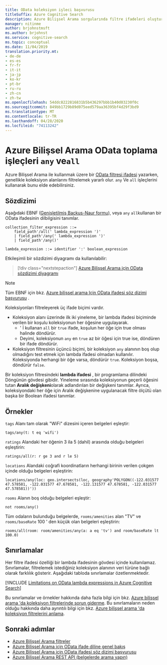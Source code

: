 ```yaml
---
title: OData koleksiyon işleci başvurusu
titleSuffix: Azure Cognitive Search
description: Azure Bilişsel Arama sorgularında filtre ifadeleri oluştururken, filtre bir koleksiyon veya karmaşık koleksiyon alanı üzerinde olduğunda Lambda ifadelerinde "Any" ve "All" işleçlerini kullanın.
manager: nitinme
author: brjohnstmsft
ms.author: brjohnst
ms.service: cognitive-search
ms.topic: conceptual
ms.date: 11/04/2019
translation.priority.mt:
- de-de
- es-es
- fr-fr
- it-it
- ja-jp
- ko-kr
- pt-br
- ru-ru
- zh-cn
- zh-tw
ms.openlocfilehash: 54ddc8222816831b5b436297bbb1b40d03230f0c
ms.sourcegitcommit: 849bb1729b89d075eed579aa36395bf4d29f3bd9
ms.translationtype: MT
ms.contentlocale: tr-TR
ms.lasthandoff: 04/28/2020
ms.locfileid: "74113242"
---
```

# <a name="odata-collection-operators-in-azure-cognitive-search---any-and-all"></a>Azure Bilişsel Arama OData toplama işleçleri `any` ve`all`

Azure Bilişsel Arama ile kullanmak üzere bir [OData filtresi ifadesi](query-odata-filter-orderby-syntax.md) yazarken, genellikle koleksiyon alanlarını filtrelemek yararlı olur. `any` Ve `all` işleçlerini kullanarak bunu elde edebilirsiniz.

## <a name="syntax"></a>Sözdizimi

Aşağıdaki EBNF ([Genişletilmiş Backus-Naur formu](https://en.wikipedia.org/wiki/Extended_Backus–Naur_form)), veya `any` `all`kullanan bir OData ifadesinin dilbilgisini tanımlar.

<!-- Upload this EBNF using https://bottlecaps.de/rr/ui to create a downloadable railroad diagram. -->

```
collection_filter_expression ::=
    field_path'/all(' lambda_expression ')'
    | field_path'/any(' lambda_expression ')'
    | field_path'/any()'

lambda_expression ::= identifier ':' boolean_expression
```

Etkileşimli bir sözdizimi diyagramı da kullanılabilir:

> [!div class="nextstepaction"]
> [Azure Bilişsel Arama için OData sözdizimi diyagramı](https://azuresearch.github.io/odata-syntax-diagram/#collection_filter_expression)

> [!NOTE]
> Tüm EBNF için bkz. [Azure bilişsel arama Için OData ifadesi söz dizimi başvurusu](search-query-odata-syntax-reference.md) .

Koleksiyonları filtreleyerek üç ifade biçimi vardır.

- Koleksiyon alanı üzerinde ilk iki yineleme, bir lambda ifadesi biçiminde verilen bir koşulu koleksiyonun her öğesine uygulayarak.
  - ' İ kullanan `all` bir `true` ifade, koşulun her öğe için true olması halinde döndürür.
  - Deyimi, koleksiyonun `any` en `true` az bir öğesi için true ise, döndüren bir ifade döndürür.
- Koleksiyon filtresinin üçüncü biçimi, bir koleksiyon `any` alanının boş olup olmadığını test etmek için lambda ifadesi olmadan kullanılır. Koleksiyonda herhangi bir öğe varsa, döndürür `true`. Koleksiyon boşsa, döndürür `false`.

Bir koleksiyon filtresindeki **lambda ifadesi** , bir programlama dilindeki Döngünün gövdesi gibidir. Yineleme sırasında koleksiyonun geçerli öğesini tutan **Aralık değişkeni**olarak adlandırılan bir değişkeni tanımlar. Ayrıca, koleksiyondaki her öğe için Aralık değişkenine uygulanacak filtre ölçütü olan başka bir Boolean ifadesi tanımlar.

## <a name="examples"></a>Örnekler

`tags` Alanı tam olarak "WiFi" dizesini içeren belgeleri eşleştir:

    tags/any(t: t eq 'wifi')

`ratings` Alandaki her öğenin 3 ila 5 (dahil) arasında olduğu belgeleri eşleştirin:

    ratings/all(r: r ge 3 and r le 5)

`locations` Alandaki coğrafi koordinatların herhangi birinin verilen çokgen içinde olduğu belgeleri eşleştirin:

    locations/any(loc: geo.intersects(loc, geography'POLYGON((-122.031577 47.578581, -122.031577 47.678581, -122.131577 47.678581, -122.031577 47.578581))'))

`rooms` Alanın boş olduğu belgeleri eşleştir:

    not rooms/any()

Tüm odaların bulunduğu belgelerde, `rooms/amenities` alan "TV" ve `rooms/baseRate` 100 ' den küçük olan belgeleri eşleştirin:

    rooms/all(room: room/amenities/any(a: a eq 'tv') and room/baseRate lt 100.0)

## <a name="limitations"></a>Sınırlamalar

Her filtre ifadesi özelliği bir lambda ifadesinin gövdesi içinde kullanılamaz. Sınırlamalar, filtrelemek istediğiniz koleksiyon alanının veri türüne bağlı olarak farklılık gösterir. Aşağıdaki tabloda sınırlamalar özetlenmektedir.

[!INCLUDE [Limitations on OData lambda expressions in Azure Cognitive Search](../../includes/search-query-odata-lambda-limitations.md)]

Bu sınırlamalar ve örnekler hakkında daha fazla bilgi için bkz. [Azure bilişsel arama 'da koleksiyon filtrelerinde sorun giderme](search-query-troubleshoot-collection-filters.md). Bu sınırlamaların neden olduğu hakkında daha ayrıntılı bilgi için bkz. [Azure bilişsel arama 'da koleksiyon filtrelerini anlama](search-query-understand-collection-filters.md).

## <a name="next-steps"></a>Sonraki adımlar  

- [Azure Bilişsel Arama filtreler](search-filters.md)
- [Azure Bilişsel Arama için OData ifade diline genel bakış](query-odata-filter-orderby-syntax.md)
- [Azure Bilişsel Arama için OData ifadesi söz dizimi başvurusu](search-query-odata-syntax-reference.md)
- [Azure Bilişsel Arama REST API &#40;belgelerde arama yapın&#41;](https://docs.microsoft.com/rest/api/searchservice/Search-Documents)
